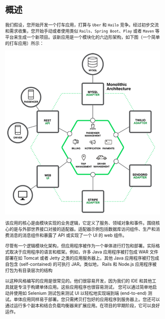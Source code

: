 # 概述

我们假设，您开始开发一个打车应用，打算与 `Uber` 和 `Hailo` 竞争。经过初步交流和需求收集，您开始手动或者使用类似 `Rails`、`Spring Boot`、`Play` 或者 `Maven` 等平台来生成一个新项目。该新应用是一个模块化的六边形架构，如下图（一个简单的打车应用）所示：

![](../img/01-00000001.png)

该应用的核心是由模块实现的业务逻辑，它定义了服务、领域对象和事件。围绕核心的是与外部世界接口对接的适配器。适配器示例包括数据库访问组件、生产和消费消息的消息组件和暴露了 API 或实现了一个 UI 的 web 组件。

尽管有一个逻辑模块化架构，但应用程序被作为一个单体进行打包和部署。实际格式取决于应用程序的语言和框架。例如，许多 Java 应用程序被打包成 WAR 文件部署在如 Tomcat 或者 Jetty 之类的应用服务器上。其他 Java 应用程序被打包成自包含 (self-contained) 的可执行 JAR。类似地， Rails 和 Node.js 应用程序被打包为有目录层次的结构

以这种风格编写的应用是很常见的。他们很容易开发，因为我们的 IDE 和其他工具就是专注于构建单体应用。这些应用程序也很容易测试， 您可以通过简单地启动并使用如 Selenium 测试包来测试 UI 以轻松地实现端到端 (end-to-end) 测试。单体应用同样易于部署。您只需拷贝打包好的应用程序到服务器上。您还可以通过运行多个副本和结合负载均衡器来扩展应用。在项目的早期阶段，它可以良好运作。